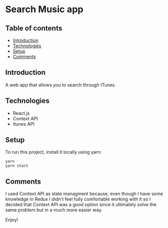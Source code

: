 # Search Music app

## Table of contents

- [Introduction](#Introduction)
- [Technologies](#technologies)
- [Setup](#Setup)
- [Comments](#comments)

## Introduction

A web app that allows you to search through ITunes.

## Technologies

- React.js
- Context API
- Itunes API

## Setup

To run this project, install it locally using yarn:

```
yarn
yarn start
```

## Comments

I used Context API as state managment because, even though I have some knowledge in Redux I didn't feel fully comfortable working with it so I decided that Context API was a good option since it ultimately solve the same problem but in a much more easier way.

Enjoy!
